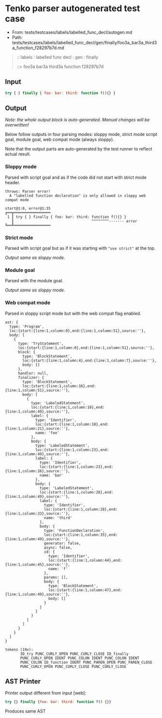 # Tenko parser autogenerated test case

- From: tests/testcases/labels/labelled_func_decl/autogen.md
- Path: tests/testcases/labels/labelled_func_decl/gen/finally/foo3a_bar3a_third3a_function_f28297b7d.md

> :: labels : labelled func decl : gen : finally
>
> ::> foo3a bar3a third3a function f28297b7d

## Input


`````js
try { } finally { foo: bar: third: function f(){} }
`````

## Output

_Note: the whole output block is auto-generated. Manual changes will be overwritten!_

Below follow outputs in four parsing modes: sloppy mode, strict mode script goal, module goal, web compat mode (always sloppy).

Note that the output parts are auto-generated by the test runner to reflect actual result.

### Sloppy mode

Parsed with script goal and as if the code did not start with strict mode header.

`````
throws: Parser error!
  A "labelled function declaration" is only allowed in sloppy web compat mode

start@1:0, error@1:35
╔══╦═════════════════
 1 ║ try { } finally { foo: bar: third: function f(){} }
   ║                                    ^^^^^^^^------- error
╚══╩═════════════════

`````

### Strict mode

Parsed with script goal but as if it was starting with `"use strict"` at the top.

_Output same as sloppy mode._

### Module goal

Parsed with the module goal.

_Output same as sloppy mode._

### Web compat mode

Parsed in sloppy script mode but with the web compat flag enabled.

`````
ast: {
  type: 'Program',
  loc:{start:{line:1,column:0},end:{line:1,column:51},source:''},
  body: [
    {
      type: 'TryStatement',
      loc:{start:{line:1,column:0},end:{line:1,column:51},source:''},
      block: {
        type: 'BlockStatement',
        loc:{start:{line:1,column:4},end:{line:1,column:7},source:''},
        body: []
      },
      handler: null,
      finalizer: {
        type: 'BlockStatement',
        loc:{start:{line:1,column:16},end:{line:1,column:51},source:''},
        body: [
          {
            type: 'LabeledStatement',
            loc:{start:{line:1,column:18},end:{line:1,column:49},source:''},
            label: {
              type: 'Identifier',
              loc:{start:{line:1,column:18},end:{line:1,column:21},source:''},
              name: 'foo'
            },
            body: {
              type: 'LabeledStatement',
              loc:{start:{line:1,column:23},end:{line:1,column:49},source:''},
              label: {
                type: 'Identifier',
                loc:{start:{line:1,column:23},end:{line:1,column:26},source:''},
                name: 'bar'
              },
              body: {
                type: 'LabeledStatement',
                loc:{start:{line:1,column:28},end:{line:1,column:49},source:''},
                label: {
                  type: 'Identifier',
                  loc:{start:{line:1,column:28},end:{line:1,column:33},source:''},
                  name: 'third'
                },
                body: {
                  type: 'FunctionDeclaration',
                  loc:{start:{line:1,column:35},end:{line:1,column:49},source:''},
                  generator: false,
                  async: false,
                  id: {
                    type: 'Identifier',
                    loc:{start:{line:1,column:44},end:{line:1,column:45},source:''},
                    name: 'f'
                  },
                  params: [],
                  body: {
                    type: 'BlockStatement',
                    loc:{start:{line:1,column:47},end:{line:1,column:49},source:''},
                    body: []
                  }
                }
              }
            }
          }
        ]
      }
    }
  ]
}

tokens (19x):
       ID_try PUNC_CURLY_OPEN PUNC_CURLY_CLOSE ID_finally
       PUNC_CURLY_OPEN IDENT PUNC_COLON IDENT PUNC_COLON IDENT
       PUNC_COLON ID_function IDENT PUNC_PAREN_OPEN PUNC_PAREN_CLOSE
       PUNC_CURLY_OPEN PUNC_CURLY_CLOSE PUNC_CURLY_CLOSE
`````


## AST Printer

Printer output different from input [web]:

````js
try {} finally {foo: bar: third: function f() {}}
````

Produces same AST
